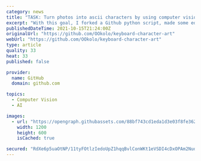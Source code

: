 ```yaml
---
category: news
title: "TASK: Turn photos into ascii characters by using computer vision to form the image"
excerpt: "With this goal, I forked a Github python script, made some edits and was able to come up with a script that turns logos into ascii characters. I tested it with the Nike Logo"
publishedDateTime: 2021-10-15T21:24:00Z
originalUrl: "https://github.com/OOkolo/keyboard-character-art"
webUrl: "https://github.com/OOkolo/keyboard-character-art"
type: article
quality: 33
heat: 33
published: false

provider:
  name: GitHub
  domain: github.com

topics:
  - Computer Vision
  - AI

images:
  - url: "https://opengraph.githubassets.com/88bf743cd1eda1d3e03f8fe362509a52954b58583058266fa024a8c8499ae929/OOkolo/keyboard-character-art"
    width: 1200
    height: 600
    isCached: true

secured: "RdXe6p5uaOtNP/11tyFOtlzIedoUpZ1hqqBvlConWKt1eVSDI4cDxOPAm2NudBB1ClWl6zuKqU7wMYzSO9SCRj4N8Gy875C4hdU8xAeSIcmli01XcUR2n1xvjW6x7yhwSSxFv3521s1/v47MQaiOxaXUSnHVIEM9MH+HI06iSm7XlZQ//oGefttcwMzNnPeFOhZ/LA6ZTjiZ1MEdDCANbWRZLbbCASadehKJx4rQUaO9Z9zK5kiwKNm94VBSv9ntcIXF8hiSUVruE6ktlL4mO+eHdJQVZ3LzsaYaoOnHJ/8czIOEqIe7Dks7UxwHRLmzcr8200HvKMkVE3wTwUK3bHjMKf93VwdkbqJvPqv1QsI=;19tfhAGsHsdXzrjGESKYqw=="
---
```



